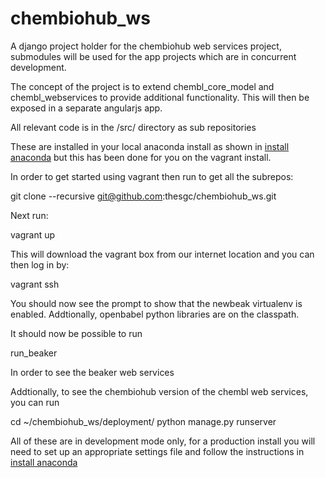chembiohub_ws
=============

A django project holder for the chembiohub web services project, submodules will be used for the app projects which are in concurrent development.

The concept of the project is to extend chembl_core_model and chembl_webservices to provide additional functionality. This will then be exposed in a separate angularjs app.

All relevant code is in the /src/ directory as sub repositories

These are installed in your local anaconda install as shown in  [install anaconda](install_anaconda.rst) but this has been done for you on the vagrant install.

In order to get started using vagrant then run to get all the subrepos:

  git clone  --recursive  git@github.com:thesgc/chembiohub_ws.git
  
Next run:

  vagrant up
  
This will download the vagrant box from our internet location and you can then log in by:

  vagrant ssh
  
You should now see the prompt to show that the newbeak virtualenv is enabled. Addtionally, openbabel python libraries are on the classpath.

It should now be possible to run

  run_beaker
  
In order to see the beaker web services

Addtionally, to see the chembiohub version of the chembl web services, you can run

  cd ~/chembiohub_ws/deployment/
  python manage.py runserver
  
All of these are in development mode only, for a production install you will need to set up an appropriate settings file and follow the instructions in [install anaconda](install_anaconda.rst) 


